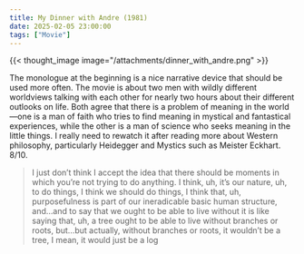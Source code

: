 ```yaml
---
title: My Dinner with Andre (1981)
date: 2025-02-05 23:00:00
tags: ["Movie"]
---
```


{{< thought_image image="/attachments/dinner_with_andre.png" >}}

The monologue at the beginning is a nice narrative device that should be used more often. The movie is about two men with wildly different worldviews talking with each other for nearly two hours about their different outlooks on life. Both agree that there is a problem of meaning in the world—one is a man of faith who tries to find meaning in mystical and fantastical experiences, while the other is a man of science who seeks meaning in the little things. 
I really need to rewatch it after reading more about Western philosophy, particularly Heidegger and Mystics such as Meister Eckhart. 8/10.

>  I just don’t think I accept the idea that there should be moments in which you’re not trying to do anything. I think, uh, it’s our nature, uh, to do things, I think we should do things, I think that, uh, purposefulness is part of our ineradicable basic human structure, and…and to say that we ought to be able to live without it is like saying that, uh, a tree ought to be able to live without branches or roots, but…but actually, without branches or roots, it wouldn’t be a tree, I mean, it would just be a log
